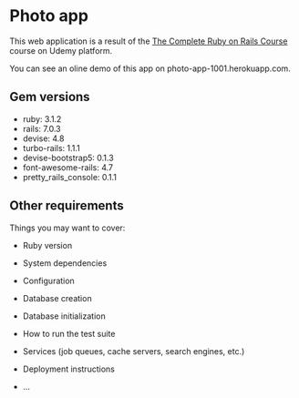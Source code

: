 # Photo app

This web application is a result of the [The Complete Ruby on Rails Course](https://www.udemy.com/course/the-complete-ruby-on-rails-developer-course) course on Udemy platform.

You can see an oline demo of this app on photo-app-1001.herokuapp.com.

## Gem versions

- ruby: 3.1.2
- rails: 7.0.3
- devise: 4.8
- turbo-rails: 1.1.1
- devise-bootstrap5: 0.1.3
- font-awesome-rails: 4.7
- pretty_rails_console: 0.1.1


## Other requirements

Things you may want to cover:

* Ruby version

* System dependencies

* Configuration

* Database creation

* Database initialization

* How to run the test suite

* Services (job queues, cache servers, search engines, etc.)

* Deployment instructions

* ...
